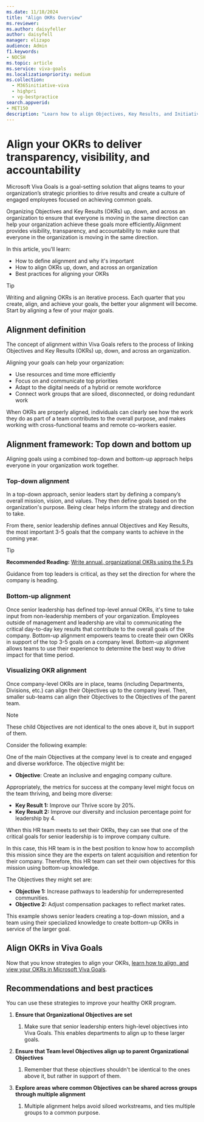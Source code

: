 ```yaml
---
ms.date: 11/18/2024
title: "Align OKRs Overview"
ms.reviewer: 
ms.author: daisyfeller
author: daisyfell
manager: elizapo
audience: Admin
f1.keywords:
- NOCSH
ms.topic: article
ms.service: viva-goals
ms.localizationpriority: medium
ms.collection:
  - M365initiative-viva
  - highpri
  - vg-bestpractice
search.appverid:
- MET150
description: "Learn how to align Objectives, Key Results, and Initiatives for a healthy OKR program."
---
```


# Align your OKRs to deliver transparency, visibility, and accountability

Microsoft Viva Goals is a goal-setting solution that aligns teams to your organization’s strategic priorities to drive results and create a culture of engaged employees focused on achieving common goals.

Organizing Objectives and Key Results (OKRs) up, down, and across an organization to ensure that everyone is moving in the same direction can help your organization achieve these goals more efficiently.Alignment provides visibility, transparency, and accountability to make sure that everyone in the organization is moving in the same direction.

In this article, you'll learn:

- How to define alignment and why it's important
- How to align OKRs up, down, and across an organization  
- Best practices for aligning your OKRs

> [!TIP]
> Writing and aligning OKRs is an iterative process. Each quarter that you create, align, and achieve your goals, the better your alignment will become. Start by aligning a few of your major goals.

## Alignment definition

The concept of alignment within Viva Goals refers to the process of linking Objectives and Key Results (OKRs) up, down, and across an organization.

Aligning your goals can help your organization:

- Use resources and time more efficiently
- Focus on and communicate top priorities
- Adapt to the digital needs of a hybrid or remote workforce
- Connect work groups that are siloed, disconnected, or doing redundant work

When OKRs are properly aligned, individuals can clearly see how the work they do as part of a team contributes to the overall purpose, and makes working with cross-functional teams and remote co-workers easier.

## Alignment framework: Top down and bottom up

Aligning goals using a combined top-down and bottom-up approach helps everyone in your organization work together.

### Top-down alignment

In a top-down approach, senior leaders start by defining a company’s overall mission, vision, and values. They then define goals based on the organization's purpose. Being clear helps inform the strategy and direction to take.

From there, senior leadership defines annual Objectives and Key Results, the most important 3-5 goals that the company wants to achieve in the coming year.  

> [!TIP]
> **Recommended Reading:** [Write annual, organizational OKRs using the 5 Ps](write-annual-top-level-okrs.md)

Guidance from top leaders is critical, as they set the direction for where the company is heading.

### Bottom-up alignment

Once senior leadership has defined top-level annual OKRs, it's time to take input from non-leadership members of your organization. Employees outside of management and leadership are vital to communicating the critical day-to-day key results that contribute to the overall goals of the company. Bottom-up alignment empowers teams to create their own OKRs in support of the top 3-5 goals on a company level. Bottom-up alignment allows teams to use their experience to determine the best way to drive impact for that time period.

### Visualizing OKR alignment

Once company-level OKRs are in place, teams (including Departments, Divisions, etc.) can align their Objectives up to the company level. Then, smaller sub-teams can align their Objectives to the Objectives of the parent team.

> [!NOTE]
> These child Objectives are not identical to the ones above it, but in support of them.

Consider the following example:

One of the main Objectives at the company level is to create and engaged and diverse workforce. The objective might be:

- **Objective**: Create an inclusive and engaging company culture.

Appropriately, the metrics for success at the company level might focus on the team thriving, and being more diverse:

- **Key Result 1:** Improve our Thrive score by 20%.
- **Key Result 2:** Improve our diversity and inclusion percentage point for leadership by 4.

When this HR team meets to set their OKRs, they can see that one of the critical goals for senior leadership is to improve company culture.

In this case, this HR team is in the best position to know how to accomplish this mission since they are the experts on talent acquisition and retention for their company. Therefore, this HR team can set their own objectives for this mission using bottom-up knowledge.

The Objectives they might set are:

- **Objective 1:** Increase pathways to leadership for underrepresented communities.
- **Objective 2:** Adjust compensation packages to reflect market rates.

This example shows senior leaders creating a top-down mission, and a team using their specialized knowledge to create bottom-up OKRs in service of the larger goal.

## Align OKRs in Viva Goals

Now that you know strategies to align your OKRs, [learn how to align, and view your OKRs in Microsoft Viva Goals](https://support.microsoft.com/topic/collaborate-with-viva-goals-43673d1c-0dd7-42ba-97aa-6e712db171d1#bkmk_alignokrs).

## Recommendations and best practices

You can use these strategies to improve your healthy OKR program.

1. **Ensure that Organizational Objectives are set**
    1. Make sure that senior leadership enters high-level objectives into Viva Goals. This enables departments to align up to these larger goals.  

1. **Ensure that Team level Objectives align up to parent Organizational Objectives**
    1. Remember that these objectives shouldn't be identical to the ones above it, but rather in support of them.

1. **Explore areas where common Objectives can be shared across groups through multiple alignment**
    1. Multiple alignment helps avoid siloed workstreams, and ties multiple groups to a common purpose.
